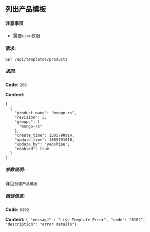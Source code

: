 ## 列出产品模板

#### 注意事项

- 需要`user`权限

#### 请求:

    GET /api/templates/products

##### 返回:

**Code:** `200`

**Content:**

```
[
  {
    "product_name": "mongo-rs",
    "revision": 3,
    "groups": [
      "mongo-rs"
    ],
    "create_time": 1505790914,
    "update_time": 1505791016,
    "update_by": "yaoshipu",
    "enabled": true
  }
]
```	
##### 参数说明:

详见`创建产品模版`

##### 错误信息:

**Code:** `6102`

**Content:** `{ "message" : "List Template Error", "code": "6102", "description": "error details"}`
